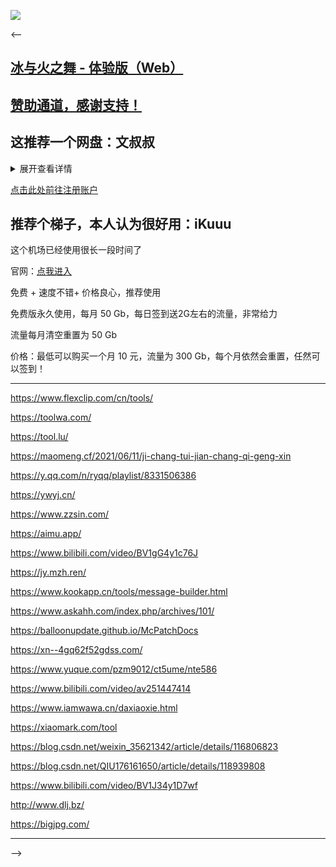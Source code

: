 ![](https://hits.seeyoufarm.com/api/count/incr/badge.svg?url=https%3A%2F%2Fgithub.com/zkitefly&count_bg=%23008080&title_bg=%23008080&icon=&icon_color=%23008080&title=zkitefly&edge_flat=false)

<--

## [冰与火之舞 - 体验版（Web）](https://hive.indienova.com/farm/html5/adofai/index.html)

## [赞助通道，感谢支持！](https://zkitefly.github.io/zanzhu.png.html)

## 这推荐一个网盘：**文叔叔**

<details>
<summary>展开查看详情</summary>
<pre><code>

文叔叔是什么？
文叔叔是一款可以将任意文件，简单、安全、极速传给你朋友的工具。


关于公司
文叔叔是 成都字节星云科技有限公司 合法运营的云存储产品。使用了包括区块链、分布式存储等新技术，为用户提供优质的产品；同时，我们采用高强度加密技术，保证用户的数据安全。
自 2008 年起，团队一直从事云存储相关产品的研发工作，到目前已拥有超过 14 年云存储研发经验（干太久了，很顺手）。
2010 年，我们团队开发的云存储产品被 360.com 收购，成为了 360云盘 的早期雏形（我们真的很低调）。
从未停歇，只为给您提供更好的产品。


亮点是什么？
不限速，不限速，永不限速！
这是底线。无论任何时间、任何原因，用户在使用文叔叔任意产品时，上传、下载都不会限速。
互联网一直在高速的发展，网速这么重要的东西，就更不能拖后腿了。

PS: 顺带鄙视某盘


简单
1. 不用登录，只需两步
回忆一下，你之前使用网盘、邮箱传文件，需要完成包括登录在内的多个步骤，才可以将文件传给你的朋友。
使用文叔叔，只需要 “选择文件”、“点击发送” 简单的两步，即可成功将文件传给你的朋友。


2. 不用加好友，传文件到手机号、邮箱
试想一下，你只是想简单的把某些文件，传给某人... 确定要用微信、QQ加对方好友，再传文件给他吗？你们可能根本没有那么熟...
使用文叔叔，只需要对方的手机号或邮箱，就可以轻松将单个、多个文件传给对方。真香...


3. 批量传文件、文件夹，不用打包压缩
你可以将成千上万个文件，同时传给你的朋友... 完全不用压缩后再传！太方便了有没有...


4. 生成公共链接
如果你只是想把文件，分享给某个论坛的网友，生成一个公共链接，人人都可以下载！


安全
1. 多个云端分布式存储
我们不认为自己研发的分布式存储系统有多么 NB（牛X）

所以，我们是这样做的：
文叔叔同时使用了 腾讯云存储、阿里云存储、亚马逊云存储，也就是说：
同一个文件，我们在以上三家云存储服务商都存了一份。
这样文件还会丢失？别开玩笑了...

的确，我们是这样不计成本的在做这件事。
因为我们知道，哪怕是 1KB 大小的文件，对用户来说都是非常珍贵的（例如：记录着你的密码）。

腾讯云存储 COS
https://cloud.tencent.com/product/cos

阿里云存储 OSS
https://www.aliyun.com/product/oss

亚马逊云存储 S3
https://www.amazonaws.cn/s3

以上三家服务商的文件存储安全级别都达到了：99.999999999%


2. 加密存储
用过 TrueCrypt 的同学，应该都知道，这个工具可以为你生成高强度加密硬盘。
文叔叔参考了更安全、可靠、高效的升级版本 VeraCrypt 加密设计方案：https://www.veracrypt.fr/
（这种技术方案，运行在 Linux 服务端，会更加安全）

系统为每一位用户都准备了无数块 加密盘：
每次发送给别人的文件，都会使用一块 “加密盘”。
别人发给你的文件，也都会使用一块 “加密盘”。
“文小盘” 功能，也是一块 “加密盘”。

加密参数如下：
加密算法：AES-Twofish
主密钥大小：512位
次密钥大小：512位
块大小：128位

需要特别注意的是：
对于非常珍贵的文件，一定要 设置访问密码，因为这样才可以激活加密存储。
同时，我们建议你登录后再操作，这样可以更有效的保护文件的安全。
当然，你应该设置一个 高强度登录密码。


3. 隐私绝不会泄露
由于每一个文件，都存放在 加密盘 里，所以就算是文叔叔的工作人员，都无法打开你的文件。

除非，你把登录密码、访问密码告诉了别人。
这样做，真是太危险了。

所以，私密文件，千万不要生成公共链接。
就算是你希望以链接的方式，分享给小伙伴，也一定要设置 访问密码。


4. 所有数据加密传输
文叔叔全平台均采用 SSL 256 加密方式传输数据，保证客户端与服务端交互过程中的所有数据，都绝对安全。

在这种加密方式下，您提交的任何数据（例如：用户名、密码、上传的文件、下载的文件等...）都不会被第三方窃取，请放心使用！


5. 同步永久销毁
无论是任务过期，还是您手动永久删除文件，文叔叔都会立即永久销毁所有数据。
文叔叔永远不会保留用户已销毁的文件。


单文件最大 5GB
无论是否登录，你都可以上传最大 5GB 的单个文件。

单次发送、收集的文件总大小无限制，这取决于你的剩余空间还有多大。


免费空间 40GB
是的，我们为正式用户提供了 40GB 免费存储空间。（基础空间 10GB，免费扩容至 40GB，坚持打卡可达到 70GB）
这个大小超过了国内外主流网盘，例如：百度 10GB、微云 10GB、Google Drive 15GB、Microsoft OneDrive 5GB...

注意：未登录用户，最多只能使用 5GB 存储空间。

</code></pre>
</details>


[点击此处前往注册账户](http://dd.ma/PuePJOSY)

## 推荐个梯子，本人认为很好用：iKuuu

这个机场已经使用很长一段时间了

官网：[点我进入](http://dd.ma/ffARGcwE)

免费 + 速度不错+ 价格良心，推荐使用

免费版永久使用，每月 50 Gb，每日签到送2G左右的流量，非常给力

流量每月清空重置为 50 Gb

价格：最低可以购买一个月 10 元，流量为 300 Gb，每个月依然会重置，任然可以签到！

---------

https://www.flexclip.com/cn/tools/

https://toolwa.com/

https://tool.lu/

https://maomeng.cf/2021/06/11/ji-chang-tui-jian-chang-qi-geng-xin

https://y.qq.com/n/ryqq/playlist/8331506386

https://ywyj.cn/

https://www.zzsin.com/

https://aimu.app/

https://www.bilibili.com/video/BV1gG4y1c76J

https://jy.mzh.ren/

https://www.kookapp.cn/tools/message-builder.html

https://www.askahh.com/index.php/archives/101/

https://balloonupdate.github.io/McPatchDocs

https://xn--4gq62f52gdss.com/

https://www.yuque.com/pzm9012/ct5ume/nte586

https://www.bilibili.com/video/av251447414

https://www.iamwawa.cn/daxiaoxie.html

https://xiaomark.com/tool

https://blog.csdn.net/weixin_35621342/article/details/116806823

https://blog.csdn.net/QIU176161650/article/details/118939808

https://www.bilibili.com/video/BV1J34y1D7wf

http://www.dlj.bz/

https://bigjpg.com/


---------

-->

<script src="https://giscus.app/client.js"
        data-repo="zkitefly/zkitefly.github.io"
        data-repo-id="R_kgDOHnuxMQ"
        data-category-id="DIC_kwDOHnuxMc4CR1BS"
        data-mapping="pathname"
        data-strict="1"
        data-reactions-enabled="1"
        data-emit-metadata="1"
        data-input-position="top"
        data-theme="preferred_color_scheme"
        data-lang="zh-CN"
        crossorigin="anonymous"
        async>
</script>

